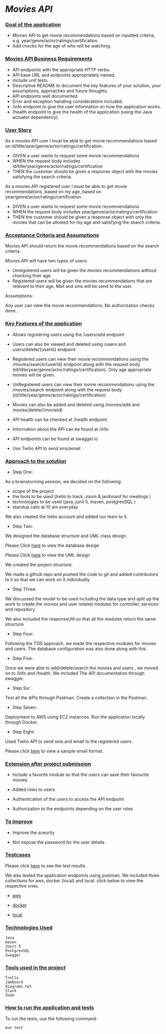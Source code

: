 # _Movies API_

### <ins>Goal of the application</ins>

- Movies API to get movie recommendations based on inputted criteria, e.g.
  year/genre/actor/ratings/certification.
- Add checks for the age of who will be watching.

### <ins>Movies API Business Requirements</ins>

- API endpoints with the appropriate HTTP verbs.
- API base URL and endpoints appropriately named.
- Include unit tests.
- Descriptive README to document the key features of your solution, your assumptions, approaches
  and future thoughts.
- API endpoints well documented.
- Error and exception handling considerations included.
- /info endpoint to give the user information on how the application works.
- /health endpoint to give the health of the application (using the Java actuator dependency).

### <ins>User Story</ins>

As a movies API user
I must be able to get movie recommendations based on id/title/year/genre/actor/ratings/certification.

- GIVEN a user wants to request some movie recommendations
- WHEN the request body includes id/title/year/genre/actor/ratings/certification
- THEN the customer should be given a response object with the movies satisfying the search criteria.

As a movies API registered user
I must be able to get movie recommendations ,based on my age, based on year/genre/actor/ratings/certification.

- GIVEN a user wants to request some movie recommendations
- WHEN the request body includes year/genre/actor/ratings/certification
- THEN the customer should be given a response object with only the movies that can be allowed for my age and
  satisfying the search criteria.


### <ins>Acceptance Criteria and Assumptions</ins>

Movies API should return the movie recommendations based on the search criteria.

Movies API will have two types of users:
- Unregistered users will be given the movies recommendations without checking their age.
- Registered users will be given the movies recommendations that are relevant to their age.
  Mail and sms will be send to the user.

Assumptions:

Any user can view the movie recommendations. No authorization checks done.

### <ins>Key Features of the application</ins>

- Allows registering users using the /users/add endpoint

- Users can also be viewed and deleted using /users and users/delete/{userId} endpoint

- Registered users can view their movie recommendations using the /movies/search/{userId} endpoint
  along with the request body (id/title/year/genre/actor/ratings/certification).
  Only age appropriate movies will be given.

- UnRegistered users can view their movie recommendations using the /movies/search endpoint
  along with the request body (id/title/year/genre/actor/ratings/certification)

- Movies can also be added and deleted using  /movies/add and movies/delete/{movieId}

- API health can be checked at /health endpoint

- Information about the API can be found at /info

- API endpoints can be found at swagger.io

- Use Twilio API to send sms/email

### <ins>Approach to the solution</ins>

- Step One:

As a brainstorming session, we decided on the following:

- scope of the project
- the tools to be used (trello to track, zoom & jamboard for meetings )
- technologies to be used (java, junit 5, maven, postgresSQL )
- standup calls at 10 am everyday

We also created the trello account and added our team to it.

- Step Two:

We designed the database structure and UML class design.

Please Click [here](https://github.com/archanajl/movies/blob/feature-to-searchMovies-and-getUser/docs/Postgres_Table_Design.jpeg) to view the database design

Please Click [here](https://github.com/archanajl/movies/blob/feature-to-searchMovies-and-getUser/docs/Movies-UML-Design.jpeg) to view the UML design

We created the project structure.

We made a github repo and pushed the code to git and added contributors to it
so that we can work on it individually


- Step Three:

We discussed the model to be used including the data type and split up the work to create the movies and user
related modules for controller, services and repository

We also included the responseUtil so that all the modules return the same structure

- Step Four:

Following the TDD approach, we made the respective modules for movies and users.
The database configuration was also done along with this.

- Step Five:

Once we were able to add/delete/search the movies and users , we moved on to /info and /health.
We included The API documentation through swagger.

- Step Six:

Test all the APIs through Postman. Create a collection in the Postman.

- Step Seven:

Deployment to AWS using EC2 instances. Run the application locally through Docker.

- Step Eight:

Used Twilio API to send sms and email to the registered users.

Please click [here](https://htmlpreview.github.io/?https://github.com/archanajl/movies/blob/master/docs/Email.png) to view a sample email format.

### <ins>Extension after project submission </ins>

- Include a favorite module so that the users can save their favourite movies.

- Added roles to users

- Authentication of the users to access the API endpoint

- Authorization to the endpoints depending on the user roles

### <ins> To improve </ins>

- Improve the sceurity

- Not expose the password for the user details

### <ins> Testcases </ins>

Please click [here](https://htmlpreview.github.io/?https://github.com/archanajl/movies/blob/master/docs/Test%20Results%20-%20MoviesAPI.html) to see the test results.

We also tested the application endpoints using postman.
We included three collections for aws, docker (local) and local. click below to view the respective ones.

- [aws](https://htmlpreview.github.io/?https://github.com/archanajl/movies/blob/master/docs/Movies%20API%20-%20aws.postman_collection.json)

- [docker](https://htmlpreview.github.io/?https://github.com/archanajl/movies/blob/master/docs/Movies%20API%20-%20docker.postman_collection.json)

- [local](https://htmlpreview.github.io/?https://github.com/archanajl/movies/blob/master/docs/Movies%20API%20-%20local.postman_collection.json)

### <ins>Technologies Used</ins>

    Java
    maven
    JUnit 5
    PostgresSQL
    Swagger


### <ins>Tools used in the project</ins>

    Trello
    Jamboard
    diagrams.net
    Slack
    Zoom


### <ins>How to run the application and tests</ins>

To run the tests, use the following command:

    mvn test
    
